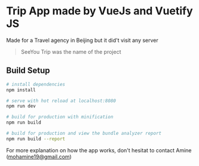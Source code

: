 # Trip App made by VueJs and Vuetify JS

Made for a Travel agency in Beijing but it did't visit any server 

> SeeYou Trip was the name of the project

## Build Setup

``` bash
# install dependencies
npm install

# serve with hot reload at localhost:8080
npm run dev

# build for production with minification
npm run build

# build for production and view the bundle analyzer report
npm run build --report
```

For more explanation on how the app works, don't hesitat to contact Amine (mohamine19@gmail.com)
